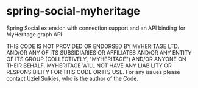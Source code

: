 # spring-social-myheritage
Spring Social extension with connection support and an API binding for MyHeritage graph API

THIS CODE IS NOT PROVIDED OR ENDORSED BY MYHERITAGE LTD. AND/OR ANY OF ITS SUBSIDIARIES OR AFFILIATES AND/OR ANY ENTITY OF ITS GROUP (COLLECTIVELY, "MYHERITAGE") AND/OR ANYONE ON THEIR BEHALF. MYHERITAGE WILL NOT HAVE ANY LIABILITY OR RESPONSIBILITY FOR THIS CODE OR ITS USE. For any issues please contact Uziel Sulkies, who is the author of the Code.
